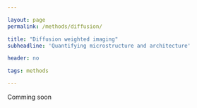 ```yaml
---

layout: page
permalink: /methods/diffusion/

title: "Diffusion weighted imaging"
subheadline: 'Quantifying microstructure and architecture'

header: no

tags: methods

---
```


Comming soon
